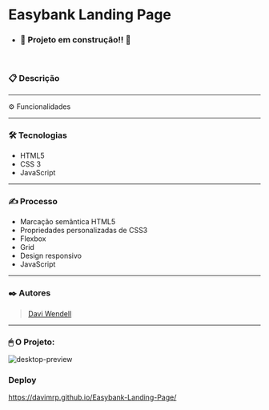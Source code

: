 # Easybank Landing Page

- ### :construction: Projeto em construção!! :construction:

<br>

### 📋 Descrição

<hr>

⚙ Funcionalidades

<hr>

### 🛠️ Tecnologias
- HTML5 
- CSS 3 
- JavaScript

<hr>

### ✍️ Processo
- Marcação semântica HTML5
- Propriedades personalizadas de CSS3
- Flexbox
- Grid
- Design responsivo
- JavaScript

<hr>


 
  ### ✒️ Autores
 > <a href="https://www.linkedin.com/in/davi-wendell/">Davi Wendell</a> <br>
 > 
  
  <hr>

### 🖱 O Projeto:
![desktop-preview](https://user-images.githubusercontent.com/119756640/220967289-c4ac85c4-3853-49be-b67f-cbc14c0c8c32.jpg)


### Deploy
https://davimrp.github.io/Easybank-Landing-Page/
